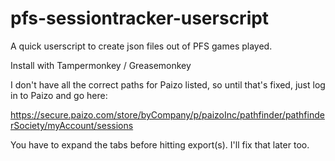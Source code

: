 # pfs-sessiontracker-userscript
A quick userscript to create json files out of PFS games played.

Install with Tampermonkey / Greasemonkey

I don't have all the correct paths for Paizo listed, so until that's fixed, just log in to Paizo and go here:

https://secure.paizo.com/store/byCompany/p/paizoInc/pathfinder/pathfinderSociety/myAccount/sessions

You have to expand the tabs before hitting export(s).  I'll fix that later too.
